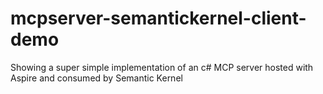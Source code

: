 # mcpserver-semantickernel-client-demo
Showing a super simple implementation of an c# MCP server hosted with Aspire and consumed by Semantic Kernel
